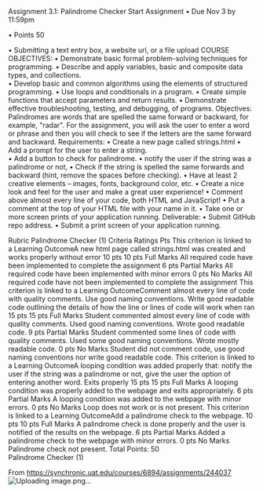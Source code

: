 Assignment 3.1: Palindrome Checker
Start Assignment
• Due Nov 3 by 11:59pm
 
• Points 50
 
• Submitting a text entry box, a website url, or a file upload
COURSE OBJECTIVES:
• Demonstrate basic formal problem-solving techniques for programming.
• Describe and apply variables, basic and composite data types, and collections.  
• Develop basic and common algorithms using the elements of structured programming.
• Use loops and conditionals in a program.
• Create simple functions that accept parameters and return results.
• Demonstrate effective troubleshooting, testing, and debugging, of programs. 
Objectives:
Palindromes are words that are spelled the same forward or backward, for example, "radar". For the assignment, you will ask the user to enter a word or phrase and then you will check to see if the letters are the same forward and backward.
Requirements:
• Create a new page called strings.html
• Add a prompt for the user to enter a string.  
• Add a button to check for palindrome.
•  notify the user if the string was a palindrome or not,
• Check if the string is spelled the same forwards and backward (hint, remove the spaces before checking).
• Have at least 2 creative elements – images, fonts, background color, etc. 
• Create a nice look and feel for the user and make a great user experience!
• Comment above almost every line of your code, both HTML and JavaScript!
• Put a comment at the top of your HTML file with your name in it.
• Take one or more screen prints of your application running.
Deliverable:
• Submit GitHub repo address.
• Submit a print screen of your application running.
 
Rubric
Palindrome Checker (1)
Criteria	Ratings	Pts
This criterion is linked to a Learning OutcomeA new html page called strings.html was created and works properly without error	10 pts	10 pts
	Full Marks
	All required code have been implemented to complete the assignment
	6 pts
	Partial Marks
	All required code have been implemented with minor errors
	0 pts
	No Marks
	All required code have not been implemented to complete the assignment
This criterion is linked to a Learning OutcomeComment almost every line of code with quality comments. Use good naming conventions. Write good readable code outlining the details of how the line or lines of code will work when ran	15 pts	15 pts
	Full Marks
	Student commented almost every line of code with quality comments. Used good naming conventions. Wrote good readable code.
	9 pts
	Partial Marks
	Student commented some lines of code with quality comments. Used some good naming conventions. Wrote mostly readable code.
	0 pts
	No Marks
	Student did not comment code, use good naming conventions nor write good readable code.
This criterion is linked to a Learning OutcomeA looping condition was added properly that: notify the user if the string was a palindrome or not, give the user the option of entering another word. Exits properly	15 pts	15 pts
	Full Marks
	A looping condition was properly added to the webpage and exits appropriately.
	6 pts
	Partial Marks
	A looping condition was added to the webpage with minor errors.
	0 pts
	No Marks
	Loop does not work or is not present.
This criterion is linked to a Learning OutcomeAdd a palindrome check to the webpage.	10 pts	10 pts
	Full Marks
	A palindrome check is done properly and the user is notified of the results on the webpage.
	6 pts
	Partial Marks
	Added a palindrome check to the webpage with minor errors.
	0 pts
	No Marks
	Palindrome check not present.
Total Points: 50		
Palindrome Checker (1)

From <https://synchronic.uat.edu/courses/6894/assignments/244037> 
![Uploading image.png…]()
